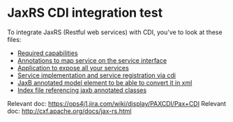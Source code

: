# JaxRS CDI integration test
To integrate JaxRS (Restful web services) with CDI, you've to look at these files:

* [Required capabilities](https://github.com/OsgiliathEnterprise/net.osgiliath.parent/blob/master/net.osgiliath.framework/net.osgiliath.features.karaf-features/net.osgiliath.features.karaf-features.itests/net.osgiliath.features.karaf-features.itests.jaxrs.cdi/osgi.bnd)
* [Annotations to map service on the service interface](https://github.com/OsgiliathEnterprise/net.osgiliath.parent/blob/master/net.osgiliath.framework/net.osgiliath.features.karaf-features/net.osgiliath.features.karaf-features.itests/net.osgiliath.features.karaf-features.itests.jaxrs.cdi/src/main/java/net/osgiliath/features/karaf/jaxrs/cdi/HelloServiceJaxRS.java)
* [Application to expose all your services](https://github.com/OsgiliathEnterprise/net.osgiliath.parent/blob/master/net.osgiliath.framework/net.osgiliath.features.karaf-features/net.osgiliath.features.karaf-features.itests/net.osgiliath.features.karaf-features.itests.jaxrs.cdi/src/main/java/conf/CXFApplication.java)
* [Service implementation and service registration via cdi](https://github.com/OsgiliathEnterprise/net.osgiliath.parent/blob/master/net.osgiliath.framework/net.osgiliath.features.karaf-features/net.osgiliath.features.karaf-features.itests/net.osgiliath.features.karaf-features.itests.jaxrs.cdi/src/main/java/net/osgiliath/features/karaf/jaxrs/cdi/impl/HelloServiceImpl.java)
* [JaxB annotated model element to be able to convert it in xml](https://github.com/OsgiliathEnterprise/net.osgiliath.parent/blob/master/net.osgiliath.framework/net.osgiliath.features.karaf-features/net.osgiliath.features.karaf-features.itests/net.osgiliath.features.karaf-features.itests.jaxrs.cdi/src/main/java/net/osgiliath/features/karaf/jaxrs/cdi/model/HelloObject.java)
* [Index file referencing jaxb annotated classes](https://github.com/OsgiliathEnterprise/net.osgiliath.parent/blob/master/net.osgiliath.framework/net.osgiliath.features.karaf-features/net.osgiliath.features.karaf-features.itests/net.osgiliath.features.karaf-features.itests.jaxrs.cdi/src/main/java/net/osgiliath/features/karaf/jaxrs/cdi/model/jaxb.index)

Relevant doc: https://ops4j1.jira.com/wiki/display/PAXCDI/Pax+CDI
Relevant doc: http://cxf.apache.org/docs/jax-rs.html